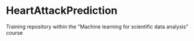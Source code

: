 # HeartAttackPrediction
Training repository within the "Machine learning for scientific data analysis" course
